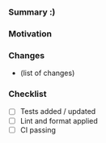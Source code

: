 ### Summary :)
<!-- One-line description of the change -->

### Motivation
<!-- Why is this change needed? -->

### Changes
- (list of changes)

### Checklist
- [ ] Tests added / updated
- [ ] Lint and format applied
- [ ] CI passing
